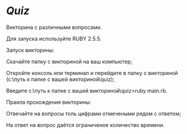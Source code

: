 ***Quiz***
=============

Викторина с различными вопросами.

Для запуска используйте RUBY 2.5.5.

Запуск викторины:

Скачайте папку с викториной на ваш компьютер;

Откройте консоль или терминал и перейдите в папку с викториной (c:\путь к папке с вашей викториной\quiz);

Введите c:\путь к папке с вашей викториной\quiz>ruby main.rb.

Праила прохождения викторины:

Отвечайте на вопросы толь цифрами отмечеными рядом с ответом;

На ответ на вопрос даётся ограниченое количество времени.
